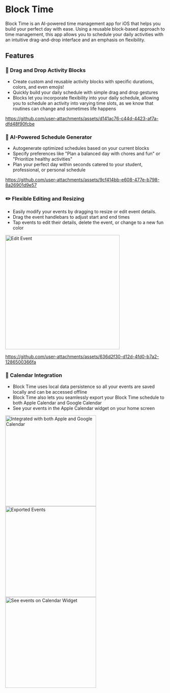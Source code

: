 # Block Time

Block Time is an AI-powered time management app for iOS that helps you build your perfect day with ease. Using a reusable block-based approach to time management, this app allows you to schedule your daily activities with an intuitive drag-and-drop interface and an emphasis on flexibility. 

## Features

### 🧩 Drag and Drop Activity Blocks

- Create custom and reusable activity blocks with specific durations, colors, and even emojis!
- Quickly build your daily schedule with simple drag and drop gestures
- Blocks let you incorporate flexibility into your daily schedule, allowing you to schedule an activity into varying time slots, as we know that routines can change and sometimes life happens

https://github.com/user-attachments/assets/d141ac76-c44d-4423-af7a-dfd48f90fcbe



### 🤖 AI-Powered Schedule Generator

- Autogenerate optimized schedules based on your current blocks
- Specify preferences like "Plan a balanced day with chores and fun" or "Prioritize healthy activities"
- Plan your perfect day within seconds catered to your student, professional, or personal schedule


https://github.com/user-attachments/assets/9cf414bb-e608-477e-b798-8a26901d9e57




### ✏️ Flexible Editing and Resizing

- Easily modify your events by dragging to resize or edit event details.
- Drag the event handlebars to adjust start and end times
- Tap events to edit their details, delete the event, or change to a new fun color

<img width="359" alt="Edit Event" src="https://github.com/user-attachments/assets/42f878bd-7521-41d2-bd5b-729543b0f22a" />


https://github.com/user-attachments/assets/636d2f30-d12d-4fd0-b7a2-1286500366fa



### 📱 Calendar Integration
- Block Time uses local data persistence so all your events are saved locally and can be accessed offline
- Block Time also lets you seamlessly export your Block Time schedule to both Apple Calendar and Google Calendar 
- See your events in the Apple Calendar widget on your home screen

<img width="285" alt="Integrated with both Apple and Google Calendar" src="https://github.com/user-attachments/assets/ed72e32f-64e8-42be-b294-560cdf5c589c" />
<img width="285" alt="Exported Events" src="https://github.com/user-attachments/assets/5bd3602c-22b1-4559-9de2-2026aa109343" />
<img width="285" alt="See events on Calendar Widget" src="https://github.com/user-attachments/assets/262e3edb-a77d-4f56-bf82-3df522aa754e" />




